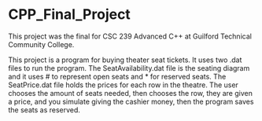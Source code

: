 # CPP_Final_Project
This project was the final for CSC 239 Advanced C++ at Guilford Technical Community College.

This project is a program for buying theater seat tickets.  It uses two .dat files to run the program.  The SeatAvailability.dat file is the seating diagram and it uses # to represent open seats and * for reserved seats.  The SeatPrice.dat file holds the prices for each row in the theatre.  The user chooses the amount of seats needed, then chooses the row, they are given a price, and you simulate giving the cashier money, then the program saves the seats as reserved.  
